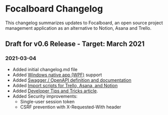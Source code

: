 # Focalboard Changelog

This changelog summarizes updates to Focalboard, an open source project management application as an alternative to Notion, Asana and Trello.

## Draft for v0.6 Release - Target: March 2021

### 2021-03-04
* Added initial changelog.md file
* Added [Windows native app (WPF)](https://github.com/mattermost/mattermost-octo-tasks/tree/main/win-wpf) support
* Added [Swagger / OpenAPI definition and documentation](https://htmlpreview.github.io/?https://github.com/mattermost/focalboard/blob/main/server/swagger/docs/html/index.html)
* Added [Import scripts for Trello, Asana, and Notion](https://github.com/mattermost/mattermost-octo-tasks/tree/main/import)
* Added [Developer Tips and Tricks article](https://www.focalboard.com/contribute/getting-started/dev-tips/).
* Added Security improvements:
	* Single-user session token
	* CSRF prevention with X-Requested-With header
